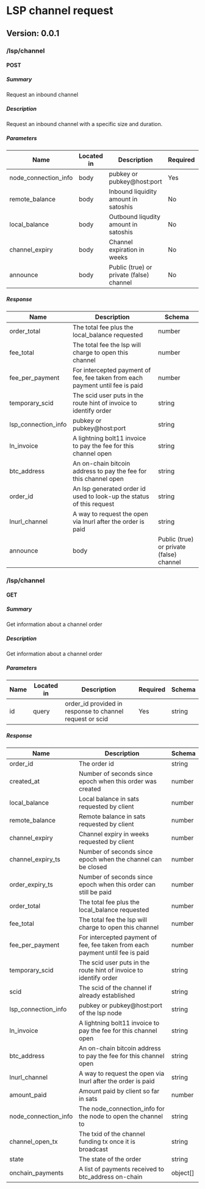 # LSP channel request


## Version: 0.0.1

### /lsp/channel

#### POST
##### Summary

Request an inbound channel

##### Description

Request an inbound channel with a specific size and duration.

##### Parameters

| Name | Located in | Description | Required | Schema |
| ---- | ---------- | ----------- | -------- | ------ |
| node_connection_info | body | pubkey or pubkey@host:port | Yes | string |
| remote_balance | body | Inbound liquidity amount in satoshis | No | integer |
| local_balance | body | Outbound liqudity amount in satoshis | No | integer |
| channel_expiry | body | Channel expiration in weeks | No | integer |
| announce | body | Public (true) or private (false) channel | No | boolean |


##### Response

| Name | Description | Schema |
| ---- | ----------- | ------ |
| order_total | The total fee plus the local_balance requested | number |
| fee_total | The total fee the lsp will charge to open this channel | number |
| fee_per_payment | For intercepted payment of fee, fee taken from each payment until fee is paid | number |
| temporary_scid | The scid user puts in the route hint of invoice to identify order | string |
| lsp_connection_info | pubkey or pubkey@host:port | string |
| ln_invoice | A lightning bolt11 invoice to pay the fee for this channel open | string |
| btc_address | An on-chain bitcoin address to pay the fee for this channel open | string |
| order_id | An lsp generated order id used to look-up the status of this request | string |
| lnurl_channel | A way to request the open via lnurl after the order is paid | string |
| announce | body | Public (true) or private (false) channel | No | boolean |

### /lsp/channel

#### GET
##### Summary

Get information about a channel order

##### Description

Get information about a channel order

##### Parameters

| Name | Located in | Description | Required | Schema |
| ---- | ---------- | ----------- | -------- | ---- |
| id | query | order_id provided in response to channel request or scid | Yes | string |

##### Response

| Name | Description | Schema |
| ---- | ----------- | ------ |
| order_id | The order id | string |
| created_at | Number of seconds since epoch when this order was created | number |
| local_balance | Local balance in sats requested by client | number |
| remote_balance | Remote balance in sats requested by client | number |
| channel_expiry | Channel expiry in weeks requested by client | number |
| channel_expiry_ts | Number of seconds since epoch when the channel can be closed | number |
| order_expiry_ts | Number of seconds since epoch when this order can still be paid | number |
| order_total | The total fee plus the local_balance requested | number |
| fee_total | The total fee the lsp will charge to open this channel | number |
| fee_per_payment | For intercepted payment of fee, fee taken from each payment until fee is paid | number |
| temporary_scid | The scid user puts in the route hint of invoice to identify order | string |
| scid | The scid of the channel if already established | string |
| lsp_connection_info | pubkey or pubkey@host:port of the lsp node | string |
| ln_invoice | A lightning bolt11 invoice to pay the fee for this channel open | string |
| btc_address | An on-chain bitcoin address to pay the fee for this channel open | string | 
| lnurl_channel | A way to request the open via lnurl after the order is paid | string |
| amount_paid | Amount paid by client so far in sats | number |
| node_connection_info | The node_connection_info for the node to open the channel to | string |
| channel_open_tx | The txid of the channel funding tx once it is broadcast | string |
| state | The state of the order | string |
| onchain_payments | A list of payments received to btc_address on-chain | object[] |
